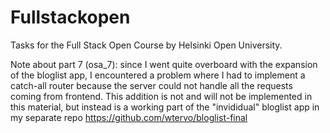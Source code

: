 # Fullstackopen

Tasks for the Full Stack Open Course by Helsinki Open University.


Note about part 7 (osa_7): since I went quite overboard with the expansion of the bloglist app, I encountered a problem where I had to implement a catch-all router because the server could not handle all the requests coming from frontend. This addition is not and will not be implemented in this material, but instead is a working part of the "invididual" bloglist app in my separate repo https://github.com/wtervo/bloglist-final
